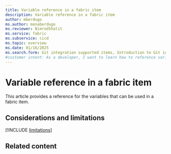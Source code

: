 ```yaml
---
title: Variable reference in a fabric item
description: Variable reference in a fabric item
author: mberdugo
ms.author: monaberdugo
ms.reviewer: NimrodShalit
ms.service: fabric
ms.subservice: cicd
ms.topic: overview
ms.date: 01/16/2025
ms.search.form: Git integration supported items, Introduction to Git integration
#customer intent: As a developer, I want to learn how to reference variables in a fabric item, so that I can manage my content lifecycle.
---
```


# Variable reference in a fabric item

This article provides a reference for the variables that can be used in a fabric item.

## Considerations and limitations

[!INCLUDE [limitations](../../includes/git-limitations.md)]

## Related content

